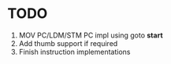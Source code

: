 # TODO

1. MOV PC/LDM/STM PC impl using goto **start**
2. Add thumb support if required
3. Finish instruction implementations
